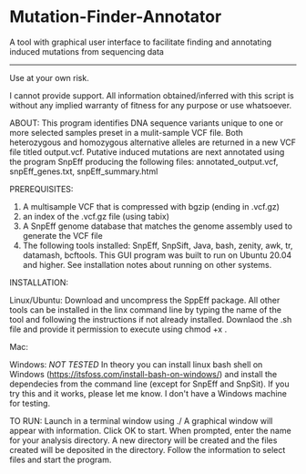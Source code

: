 # Mutation-Finder-Annotator
A tool with graphical user interface to facilitate finding and annotating induced mutations from sequencing data
____________________________________________________________

Use at your own risk.

I cannot provide support.
All information obtained/inferred with this script is without any
implied warranty of fitness for any purpose or use whatsoever.

ABOUT: 
This program identifies DNA sequence variants unique to one or more selected samples preset in a mulit-sample VCF file.  Both heterozygous and homozygous alternative alleles are returned in a new VCF file titled output.vcf. Putative induced mutations are next annotated using the program SnpEff producing the following files:  annotated_output.vcf, snpEff_genes.txt, snpEff_summary.html

PREREQUISITES:
1) A multisample VCF that is compressed with bgzip (ending in .vcf.gz)
2) an index of the .vcf.gz file (using tabix)
3) A SnpEff genome database that matches the genome assembly used to generate the VCF file
4) The following tools installed: SnpEff, SnpSift, Java, bash, zenity, awk, tr, datamash, bcftools. This GUI program was built to run on Ubuntu 20.04 and higher. See installation notes about running on other systems.  

INSTALLATION: 

Linux/Ubuntu: Download and uncompress the SppEff package.  All other tools can be installed in the linx command line by typing the name of the tool and following the instructions if not already installed.  Downlaod the .sh file and provide it permission to execute using chmod +x .

Mac:

Windows: *NOT TESTED*  In theory you can install linux bash shell on Windows (https://itsfoss.com/install-bash-on-windows/) and install the dependecies from the command line (except for SnpEff and SnpSit). If you try this and it works, please let me know. I don't have a Windows machine for testing.  



TO RUN:
Launch in a terminal window using ./  A graphical window will appear with information. Click OK to start. When prompted, enter the name for your analysis directory. A new directory will be created and the files created will be deposited in the directory.  Follow the information to select files and start the program.  
